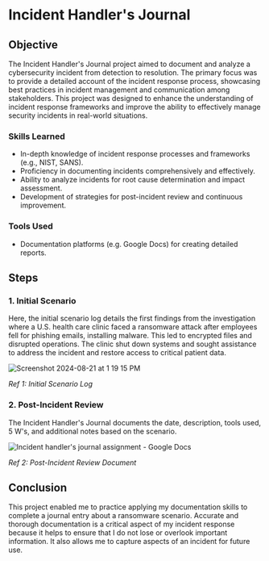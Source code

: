# Incident Handler's Journal

## Objective
The Incident Handler's Journal project aimed to document and analyze a cybersecurity incident from detection to resolution. The primary focus was to provide a detailed account of the incident response process, showcasing best practices in incident management and communication among stakeholders. This project was designed to enhance the understanding of incident response frameworks and improve the ability to effectively manage security incidents in real-world situations.

### Skills Learned
- In-depth knowledge of incident response processes and frameworks (e.g., NIST, SANS).
- Proficiency in documenting incidents comprehensively and effectively.
- Ability to analyze incidents for root cause determination and impact assessment.
- Development of strategies for post-incident review and continuous improvement.

### Tools Used
- Documentation platforms (e.g. Google Docs) for creating detailed reports.

## Steps

### 1. **Initial Scenario**  

   Here, the initial scenario log details the first findings from the investigation where a U.S. health care clinic faced a ransomware attack after employees fell for phishing emails, installing malware. This led to encrypted files and disrupted operations. The clinic shut down systems and sought assistance to address the incident and restore access to critical patient data.

![Screenshot 2024-08-21 at 1 19 15 PM](https://github.com/user-attachments/assets/0d25fa07-5ac1-4e94-bb8b-03e92fb9322b)

   *Ref 1: Initial Scenario Log*  

### 2. **Post-Incident Review**  

The Incident Handler's Journal documents the date, description, tools used, 5 W's, and additional notes based on the scenario.

![Incident handler's journal assignment - Google Docs](https://github.com/user-attachments/assets/7be76b96-d69d-49af-8512-f7bfff7f732b)

   *Ref 2: Post-Incident Review Document*  

## Conclusion
This project enabled me to practice applying my documentation skills to complete a journal entry about a ransomware scenario. Accurate and thorough documentation is a critical aspect of my incident response because it helps to ensure that I do not lose or overlook important information. It also allows me to capture aspects of an incident for future use.
